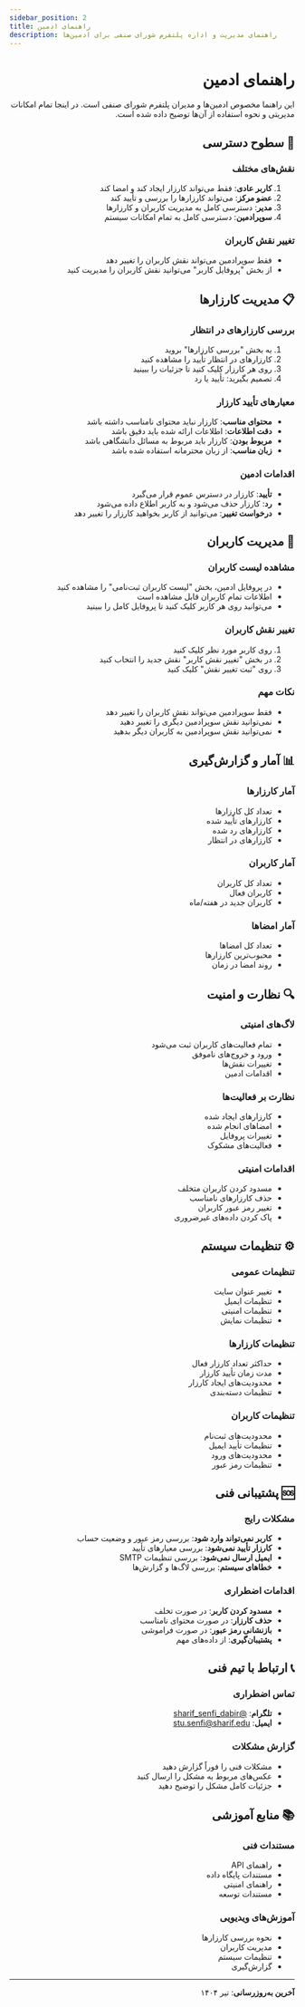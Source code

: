 ```yaml
---
sidebar_position: 2
title: راهنمای ادمین
description: راهنمای مدیریت و اداره پلتفرم شورای صنفی برای ادمین‌ها
---
```


<div className="docs-background-container" dir="rtl">

# راهنمای ادمین

این راهنما مخصوص ادمین‌ها و مدیران پلتفرم شورای صنفی است. در اینجا تمام امکانات مدیریتی و نحوه استفاده از آن‌ها توضیح داده شده است.

## 🔐 سطوح دسترسی

### نقش‌های مختلف
1. **کاربر عادی**: فقط می‌تواند کارزار ایجاد کند و امضا کند
2. **عضو مرکز**: می‌تواند کارزارها را بررسی و تأیید کند
3. **مدیر**: دسترسی کامل به مدیریت کاربران و کارزارها
4. **سوپرادمین**: دسترسی کامل به تمام امکانات سیستم

### تغییر نقش کاربران
- فقط سوپرادمین می‌تواند نقش کاربران را تغییر دهد
- از بخش "پروفایل کاربر" می‌توانید نقش کاربران را مدیریت کنید

## 📋 مدیریت کارزارها

### بررسی کارزارهای در انتظار
1. به بخش "بررسی کارزارها" بروید
2. کارزارهای در انتظار تأیید را مشاهده کنید
3. روی هر کارزار کلیک کنید تا جزئیات را ببینید
4. تصمیم بگیرید: تأیید یا رد

### معیارهای تأیید کارزار
- **محتوای مناسب**: کارزار نباید محتوای نامناسب داشته باشد
- **دقت اطلاعات**: اطلاعات ارائه شده باید دقیق باشد
- **مربوط بودن**: کارزار باید مربوط به مسائل دانشگاهی باشد
- **زبان مناسب**: از زبان محترمانه استفاده شده باشد

### اقدامات ادمین
- **تأیید**: کارزار در دسترس عموم قرار می‌گیرد
- **رد**: کارزار حذف می‌شود و به کاربر اطلاع داده می‌شود
- **درخواست تغییر**: می‌توانید از کاربر بخواهید کارزار را تغییر دهد

## 👥 مدیریت کاربران

### مشاهده لیست کاربران
- در پروفایل ادمین، بخش "لیست کاربران ثبت‌نامی" را مشاهده کنید
- اطلاعات تمام کاربران قابل مشاهده است
- می‌توانید روی هر کاربر کلیک کنید تا پروفایل کامل را ببینید

### تغییر نقش کاربران
1. روی کاربر مورد نظر کلیک کنید
2. در بخش "تغییر نقش کاربر" نقش جدید را انتخاب کنید
3. روی "ثبت تغییر نقش" کلیک کنید

### نکات مهم
- فقط سوپرادمین می‌تواند نقش کاربران را تغییر دهد
- نمی‌توانید نقش سوپرادمین دیگری را تغییر دهید
- نمی‌توانید نقش سوپرادمین به کاربران دیگر بدهید

## 📊 آمار و گزارش‌گیری

### آمار کارزارها
- تعداد کل کارزارها
- کارزارهای تأیید شده
- کارزارهای رد شده
- کارزارهای در انتظار

### آمار کاربران
- تعداد کل کاربران
- کاربران فعال
- کاربران جدید در هفته/ماه

### آمار امضاها
- تعداد کل امضاها
- محبوب‌ترین کارزارها
- روند امضا در زمان

## 🔍 نظارت و امنیت

### لاگ‌های امنیتی
- تمام فعالیت‌های کاربران ثبت می‌شود
- ورود و خروج‌های ناموفق
- تغییرات نقش‌ها
- اقدامات ادمین

### نظارت بر فعالیت‌ها
- کارزارهای ایجاد شده
- امضاهای انجام شده
- تغییرات پروفایل
- فعالیت‌های مشکوک

### اقدامات امنیتی
- مسدود کردن کاربران متخلف
- حذف کارزارهای نامناسب
- تغییر رمز عبور کاربران
- پاک کردن داده‌های غیرضروری

## ⚙️ تنظیمات سیستم

### تنظیمات عمومی
- تغییر عنوان سایت
- تنظیمات ایمیل
- تنظیمات امنیتی
- تنظیمات نمایش

### تنظیمات کارزارها
- حداکثر تعداد کارزار فعال
- مدت زمان تأیید کارزار
- محدودیت‌های ایجاد کارزار
- تنظیمات دسته‌بندی

### تنظیمات کاربران
- محدودیت‌های ثبت‌نام
- تنظیمات تأیید ایمیل
- محدودیت‌های ورود
- تنظیمات رمز عبور

## 🆘 پشتیبانی فنی

### مشکلات رایج
- **کاربر نمی‌تواند وارد شود**: بررسی رمز عبور و وضعیت حساب
- **کارزار تأیید نمی‌شود**: بررسی معیارهای تأیید
- **ایمیل ارسال نمی‌شود**: بررسی تنظیمات SMTP
- **خطاهای سیستم**: بررسی لاگ‌ها و گزارش‌ها

### اقدامات اضطراری
- **مسدود کردن کاربر**: در صورت تخلف
- **حذف کارزار**: در صورت محتوای نامناسب
- **بازنشانی رمز عبور**: در صورت فراموشی
- **پشتیبان‌گیری**: از داده‌های مهم

## 📞 ارتباط با تیم فنی

### تماس اضطراری
- **تلگرام**: [@sharif_senfi_dabir](https://t.me/sharif_senfi_dabir)
- **ایمیل**: stu.senfi@sharif.edu

### گزارش مشکلات
- مشکلات فنی را فوراً گزارش دهید
- عکس‌های مربوط به مشکل را ارسال کنید
- جزئیات کامل مشکل را توضیح دهید

## 📚 منابع آموزشی

### مستندات فنی
- راهنمای API
- مستندات پایگاه داده
- راهنمای امنیتی
- مستندات توسعه

### آموزش‌های ویدیویی
- نحوه بررسی کارزارها
- مدیریت کاربران
- تنظیمات سیستم
- گزارش‌گیری

---

**آخرین به‌روزرسانی**: تیر ۱۴۰۴

</div> 